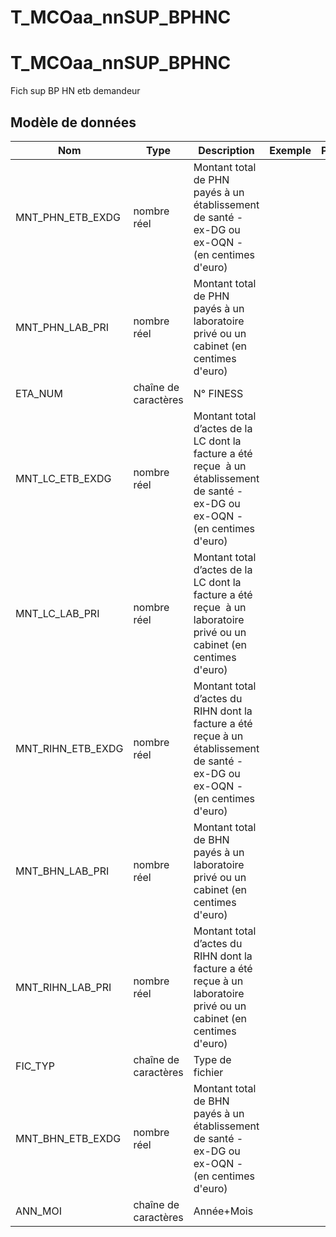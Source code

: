 # T_MCOaa_nnSUP_BPHNC

<!-- ATTENTION : Ne pas supprimer ou modifier la ligne ci-dessous -->
# T_MCOaa_nnSUP_BPHNC

Fich sup BP HN etb demandeur


## Modèle de données

|Nom|Type|Description|Exemple|Propriétés|
|-|-|-|-|-|
|MNT_PHN_ETB_EXDG|nombre réel|Montant total de PHN payés à un établissement de santé - ex-DG ou ex-OQN - (en centimes d'euro)|||
|MNT_PHN_LAB_PRI|nombre réel|Montant total de PHN payés à un laboratoire privé ou un cabinet (en centimes d'euro)|||
|ETA_NUM|chaîne de caractères|N° FINESS|||
|MNT_LC_ETB_EXDG|nombre réel|Montant total d’actes de la LC dont la facture a été reçue  à un établissement de santé - ex-DG ou ex-OQN - (en centimes d'euro)|||
|MNT_LC_LAB_PRI|nombre réel|Montant total d’actes de la LC dont la facture a été reçue  à un laboratoire privé ou un cabinet (en centimes d'euro)|||
|MNT_RIHN_ETB_EXDG|nombre réel|Montant total d’actes du RIHN dont la facture a été reçue à un établissement de santé - ex-DG ou ex-OQN - (en centimes d'euro)|||
|MNT_BHN_LAB_PRI|nombre réel|Montant total de BHN payés à un laboratoire privé ou un cabinet (en centimes d'euro)|||
|MNT_RIHN_LAB_PRI|nombre réel|Montant total d’actes du RIHN dont la facture a été reçue à un laboratoire privé ou un cabinet (en centimes d'euro)|||
|FIC_TYP|chaîne de caractères|Type de fichier|||
|MNT_BHN_ETB_EXDG|nombre réel|Montant total de BHN payés à un établissement de santé - ex-DG ou ex-OQN - (en centimes d'euro)|||
|ANN_MOI|chaîne de caractères|Année+Mois|||

<!-- ATTENTION : Ne pas supprimer ou modifier la ligne ci-dessus -->
